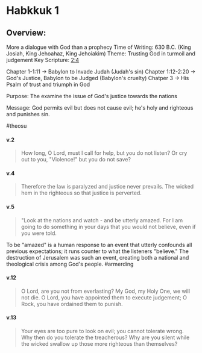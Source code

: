 # Habkkuk 1

## Overview:
More a dialogue with God than a prophecy
Time of Writing: 630 B.C. (King Josiah, King Jehoahaz, King Jehoiakim)
Theme: Trusting God in turmoil and judgement
Key Scripture: [2:4](Habakkuk2.md#v.4)

Chapter 1-1:11 → Babylon to Invade Judah (Judah's sin)
Chapter 1:12-2:20 → God's Justice, Babylon to be Judged (Babylon's cruelty)
Chatper 3 → His Psalm of trust and triumph in God

Purpose: The examine the issue of God's justice towards the nations

Message: God permits evil but does not cause evil; he's holy and righteous and punishes sin.

#theosu 

#### v.2
>How long, O Lord, must I call for help, but you do not listen? Or cry out to you, "Violence!" but you do not save?

#### v.4
>Therefore the law is paralyzed and justice never prevails. The wicked hem in the righteous so that justice is perverted. 

#### v.5
>"Look at the nations and watch - and be utterly amazed. For I am going to do something in your days that you would not believe, even if you were told.

To be "amazed" is a human response to an event that utterly confounds all previous expectations; it runs counter to what the listeners "believe." The destruction of Jerusalem was such an event, creating both a national and theological crisis among God's people.
#armerding 

#### v.12
>O Lord, are you not from everlasting? My God, my Holy One, we will not die. O Lord, you have appointed them to execute judgement; O Rock, you have ordained them to punish.

#### v.13
>Your eyes are too pure to look on evil; you cannot tolerate wrong. Why then do you tolerate the treacherous? Why are you silent while the wicked swallow up those more righteous than themselves?







